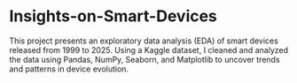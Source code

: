 # Insights-on-Smart-Devices
This project presents an exploratory data analysis (EDA) of smart devices released from 1999 to 2025. Using a Kaggle dataset, I cleaned and analyzed the data using Pandas, NumPy, Seaborn, and Matplotlib to uncover trends and patterns in device evolution.
